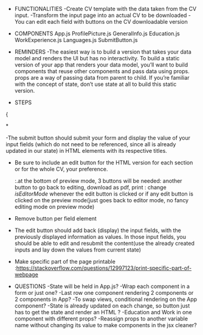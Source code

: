 - FUNCTIONALITIES
-Create CV template with the data taken from the CV input.
-Transform the input page into an actual CV to be downloaded
-You can edit each field with buttons on the CV downloadable version

-  COMPONENTS
 App.js
    ProfilePicture.js
    GeneralInfo.js
    Education.js
    WorkExperience.js
    Languages.js
    SubmitButton.js

- REMINDERS
-The easiest way is to build a version that takes your data model and renders the UI but has no interactivity. To build a static version of your app that renders your data model, you’ll want to build components that reuse other components and pass data using props. props are a way of passing data from parent to child. If you’re familiar with the concept of state, don’t use state at all to build this static version.


- STEPS
<!-- -Make static version -->
<!-- -Make header -->

{
<!-- - Plan how to handle props and state within the App
*:https://reactjs.org/docs/thinking-in-react.html
:https://reactjs.org/docs/faq-state.html#what-is-the-difference-between-state-and-props -->

<!-- - Hold state in App and the functions to modify it (setState) and pass those functions to setState as
props to each component, then use those functions and pass them to the onChange property, share the name of the input with the value -->
*<!-- : save state as nested objects for each section? > test changing name with nested objects (works) -->
<!-- : on each input? each form? each input (works) -->
<!-- : pass the state directly as props as well to have controlled components? -->


<!-- - Add the values within the state array's with submit but -->
<!-- : button submit the created form within the object array -->
<!-- : button converts current object values to string
*? tie input value to state value so it gets erased by itself? -->
<!-- : add JS validation constraints to not allow empty inputs
:check JS constraints lessons and docs
:copied the library form validation, adjust?
:use the passed 'name' variable to locate the form which required validity instead of the inputs? -->


<!-- -Implement HTML creation on button press
*:they will be new components that will show up ONLY when the arrays from
the state length are over 0 (state.array.length > 0 && component)
:they will get passed the state values as props to be able to display them
below the form fields
:include the functionality in the handleSubmit function (split both the object part and the display part in two functions)
:problem with grid, change className upon grid creation? -->

<!-- -Fix grid issues with creating new elements inbetween the default grid elements(they all grow to fit the 1fr specification) -->

-The submit button should submit your form and display the value of your input fields
(which do not need to be referenced, since all is already updated in our state) in HTML elements with its respective titles.
- Be sure to include an edit button for the HTML version for each section or for the whole CV, your preference.
    <!-- : one component for edit mode and the other for preview mode -->
    <!-- : use ternary statement to know which component should be displayed,
    editMode ? then display the edit mode -->
    <!-- :previewMode needs to get the state passed as props -->
    
    <!-- :. create GeneralInfoView for the preview mode -->
    <!-- :. pass in the selected profile picture -->
    <!-- :. create element which will ask if you want to proceed with the CV preview even though not all fields have content
        :set up an absolute div with display none on App  -->
    <!-- :. create element pop-up to alert of required fields to be filled -->
    <!-- :. implement handleSubmitPreview which will- -->
    <!-- :check how many education/work/languages fields are empty to -->
    <!-- see if swapping to preview mode makes sense, ask the user, if it says yes, change the value to false -->
    <!-- :check if the three main inputs are filled, if not, trigger constraints validations and return from the function -->
    <!-- {: style preview mode a little bit} -->
    <!-- : every element will have a button that will appear on hover to bring you back to edit mode -->
    <!-- :edit button also appears in edit mode
            :isEditMode not being passed as a prop? -->
    :.at the bottom of preview mode, 3 buttons will be needed: another button to go back to editing, download as pdf, print
    : change *isEditorMode* whenever the edit button is clicked or if any edit button is clicked on the preview mode(just goes back to editor mode,
    no fancy editing mode on preview mode) 


- Remove button per field element    

- The edit button should add back (display) the input fields, with the previously displayed information as values. In those input fields, you should be able to edit and resubmit the content(use the already created inputs and lay down the values from current state)

- Make specific part of the page printable
    :https://stackoverflow.com/questions/12997123/print-specific-part-of-webpage

- QUESTIONS
-State will be held in App.js?
-Wrap each component in a form or just one?
-Last row one component rendering 2 components or 2 components in App?
-To swap views, conditional rendering on the App component?
-State is already updated on each change, so button just has to get the state and render an HTML ?
-Education and Work in one component with different props?
-Reassign props to another variable name without changing its value to make
components in the jsx cleaner?
